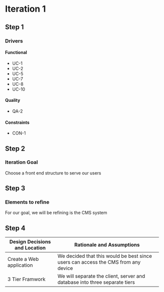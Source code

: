 # Iteration 1


## Step 1

### Drivers

#### Functional

* UC-1
* UC-2
* UC-5
* UC-7
* UC-8
* UC-10

#### Quality

* QA-2

#### Constraints

* CON-1


## Step 2

### Iteration Goal

Choose a front end structure to serve our users

## Step 3

### Elements to refine

For our goal, we will be refining is the CMS system

## Step 4

| Design Decisions and Location | Rationale and Assumptions |
|------------------------------|--------------------------|
| Create a Web application | We decided that this would be best since users can access the CMS from any device|
| 3 Tier Framwork         | We will separate the client, server and database into three separate tiers |
